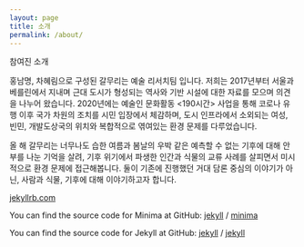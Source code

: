 ```yaml
---
layout: page
title: 소개
permalink: /about/
---
```


참여진 소개  

홍남명, 차혜림으로 구성된 갈무리는 예술 리서치팀 입니다. 저희는 2017년부터 서울과 베를린에서 지내며  근대 도시가 형성되는 역사와 기반 시설에 대한 자료를 모으며 의견을 나누어 왔습니다. 2020년에는 예술인 문화활동 <190시간> 사업을 통해 코로나 유행 이후 국가 차원의 조치를 시민 입장에서 체감하며, 도시 인프라에서 소외되는 여성, 빈민, 개발도상국의 위치와 복합적으로 엮여있는 환경 문제를 다루었습니다.  

올 해 갈무리는 너무나도 습한 여름과 봄날의 우박 같은 예측할 수 없는 기후에 대해 안부를 나눈 기억을 살려,  기후 위기에서 파생한 인간과 식물의 교류 사례를 살피면서 미시적으로 환경 문제에 접근해봅니다. 둘이 기존에 진행했던 거대 담론 중심의 이야기가 아닌, 사람과 식물, 기후에 대해 이야기하고자 합니다.  
  
[jekyllrb.com](https://jekyllrb.com/)

You can find the source code for Minima at GitHub:
[jekyll][jekyll-organization] /
[minima](https://github.com/jekyll/minima)

You can find the source code for Jekyll at GitHub:
[jekyll][jekyll-organization] /
[jekyll](https://github.com/jekyll/jekyll)


[jekyll-organization]: https://github.com/jekyll
